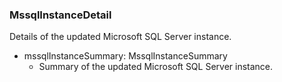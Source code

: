 ### MssqlInstanceDetail
Details of the updated Microsoft SQL Server instance.

- mssqlInstanceSummary: MssqlInstanceSummary
  - Summary of the updated Microsoft SQL Server instance.
